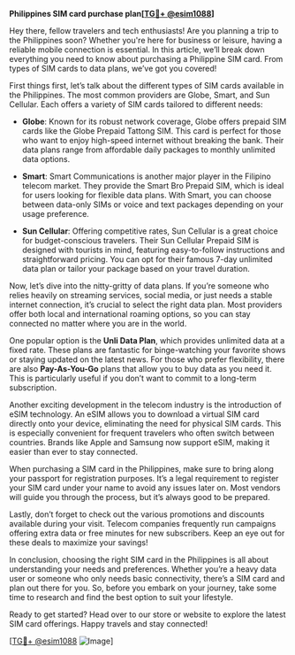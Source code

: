 **Philippines SIM card purchase plan[[TG💪+ @esim1088](https://t.me/s/esim1088)]**

Hey there, fellow travelers and tech enthusiasts! Are you planning a trip to the Philippines soon? Whether you're here for business or leisure, having a reliable mobile connection is essential. In this article, we’ll break down everything you need to know about purchasing a Philippine SIM card. From types of SIM cards to data plans, we’ve got you covered!

First things first, let’s talk about the different types of SIM cards available in the Philippines. The most common providers are Globe, Smart, and Sun Cellular. Each offers a variety of SIM cards tailored to different needs:

- **Globe**: Known for its robust network coverage, Globe offers prepaid SIM cards like the Globe Prepaid Tattong SIM. This card is perfect for those who want to enjoy high-speed internet without breaking the bank. Their data plans range from affordable daily packages to monthly unlimited data options.

- **Smart**: Smart Communications is another major player in the Filipino telecom market. They provide the Smart Bro Prepaid SIM, which is ideal for users looking for flexible data plans. With Smart, you can choose between data-only SIMs or voice and text packages depending on your usage preference.

- **Sun Cellular**: Offering competitive rates, Sun Cellular is a great choice for budget-conscious travelers. Their Sun Cellular Prepaid SIM is designed with tourists in mind, featuring easy-to-follow instructions and straightforward pricing. You can opt for their famous 7-day unlimited data plan or tailor your package based on your travel duration.

Now, let’s dive into the nitty-gritty of data plans. If you’re someone who relies heavily on streaming services, social media, or just needs a stable internet connection, it’s crucial to select the right data plan. Most providers offer both local and international roaming options, so you can stay connected no matter where you are in the world.

One popular option is the **Unli Data Plan**, which provides unlimited data at a fixed rate. These plans are fantastic for binge-watching your favorite shows or staying updated on the latest news. For those who prefer flexibility, there are also **Pay-As-You-Go** plans that allow you to buy data as you need it. This is particularly useful if you don’t want to commit to a long-term subscription.

Another exciting development in the telecom industry is the introduction of eSIM technology. An eSIM allows you to download a virtual SIM card directly onto your device, eliminating the need for physical SIM cards. This is especially convenient for frequent travelers who often switch between countries. Brands like Apple and Samsung now support eSIM, making it easier than ever to stay connected.

When purchasing a SIM card in the Philippines, make sure to bring along your passport for registration purposes. It’s a legal requirement to register your SIM card under your name to avoid any issues later on. Most vendors will guide you through the process, but it’s always good to be prepared.

Lastly, don’t forget to check out the various promotions and discounts available during your visit. Telecom companies frequently run campaigns offering extra data or free minutes for new subscribers. Keep an eye out for these deals to maximize your savings!

In conclusion, choosing the right SIM card in the Philippines is all about understanding your needs and preferences. Whether you’re a heavy data user or someone who only needs basic connectivity, there’s a SIM card and plan out there for you. So, before you embark on your journey, take some time to research and find the best option to suit your lifestyle.

Ready to get started? Head over to our store or website to explore the latest SIM card offerings. Happy travels and stay connected!

[[TG💪+ @esim1088](https://t.me/s/esim1088) ![Image](https://i.postimg.cc/Y0z9fWf4/image.png)]